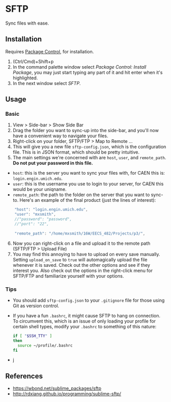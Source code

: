 # SFTP

Sync files with ease.

## Installation

Requires [Package Control](https://github.com/MaxOSmith/eg/sublime/README.md), for installation. 

1. (Ctrl/Cmd)+Shift+p
2. In the command palette window select *Package Control: Install Package*, you may just start typing any part of it and hit enter when it's highlighted.
3. In the next window select *SFTP*.

## Usage

### Basic

1. View > Side-bar > Show Side Bar
2. Drag the folder you want to sync-up into the side-bar, and you'll now have a convenient way to navigate your files. 
3. Right-click on your folder, SFTP/FTP > Map to Remote ...
4. This will give you a new file `sftp-config.json`, which is the configuration file. This is in JSON format, which should be pretty intuitive. 
5. The main settings we're concerned with are `host`, `user`, and `remote_path`. **Do not put your password in this file.**
  - `host`: this is the server you want to sync your files with, for CAEN this is: `login.engin.umich.edu`.
  - `user`: this is the username you use to login to your server, for CAEN this would be your uniqname. 
  - `remote_path`: the path to the folder on the server that you want to sync-to.
Here's an example of the final product (just the lines of interest):
  ```javascript
      "host": "login.engin.umich.edu",
      "user": "mxsmith",
      //"password": "password",
      //"port": "22",
      
      "remote_path": "/home/mxsmith/16W/EECS_482/Projects/p3/",
  ```
6. Now you can right-click on a file and upload it to the remote path (SFTP/FTP > Upload File)
7. You may find this annoying to have to upload on every save manually. Setting `upload_on_save` to `true` will automagically upload the file whenever it is saved. Check out the other options and see if they interest you. Also check out the options in the right-click menu for SFTP/FTP and familiarize yourself with your options.

### Tips

- You should add `sftp-config.json` to your `.gitignore` file for those using Git as version control.
- If you have a fun `.bashrc`, it might cause SFTP to hang on connection. To circumvent this, which is an issue of only loading your profile for certain shell types, modify your `.bashrc` to something of this nature:

  ```bash
  if [ "$SSH_TTY" ]
  then
    source ~/profile/.bashrc
  fi
  ```
- j

## References
- https://wbond.net/sublime_packages/sftp
- http://rdxiang.github.io/programming/sublime-sftp/
